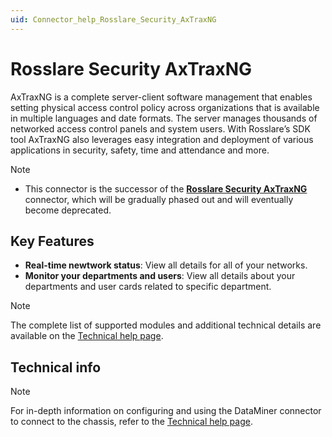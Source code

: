 ```yaml
---
uid: Connector_help_Rosslare_Security_AxTraxNG
---
```


# Rosslare Security AxTraxNG

AxTraxNG is a complete server-client software management that enables setting physical access control policy across organizations that is available in multiple languages and date formats. The server manages thousands of networked access control panels and system users. With Rosslare’s SDK tool AxTraxNG also leverages easy integration and deployment of various applications in security, safety, time and attendance and more.

> [!NOTE]
>
> - This connector is the successor of the **[Rosslare Security AxTraxNG]([https://catalog.dataminer.services/details/7bb327a7-0844-4c2b-b5bc-fbfd4e3bc8de](https://catalog.dataminer.services/details/4a6049a2-b93f-4dcd-b96b-7a19036a66d9))** connector, which will be gradually phased out and will eventually become deprecated.

## Key Features
- **Real-time newtwork status**: View all details for all of your networks.
- **Monitor your departments and users**: View all details about your departments and user cards related to specific department.

> [!NOTE]
> The complete list of supported modules and additional technical details are available on the [Technical help page](xref:Connector_help_Rosslare_Security_AxTraxNG_Technical).

## Technical info

> [!NOTE]
> For in-depth information on configuring and using the DataMiner connector to connect to the chassis, refer to the [Technical help page](xref:Connector_help_Rosslare_Security_AxTraxNG_Technical).

